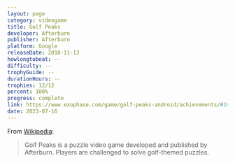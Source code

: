 ```yaml
---
layout: page
category: videogame
title: Golf Peaks
developer: Afterburn
publisher: Afterburn
platform: Google
releaseDate: 2018-11-13
howlongtobeat: --
difficulty: --
trophyGuide: --
durationHours: --
trophies: 12/12
percent: 100%
progress: complete
link: https://www.exophase.com/game/golf-peaks-android/achievements/#1644034
date: 2023-07-16
---
```


From [Wikipedia](https://en.wikipedia.org/wiki/Golf_Peaks):

> Golf Peaks is a puzzle video game developed and published by Afterburn. Players are challenged to solve golf-themed puzzles.
